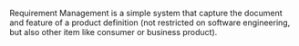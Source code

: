 Requirement Management is a simple system that capture the document and feature of a product definition (not restricted on software engineering, but also other item like consumer or business product).